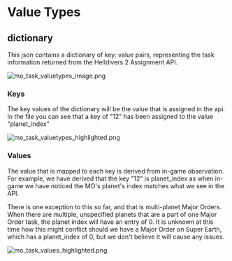 # Value Types

## dictionary
This json contains a dictionary of key: value pairs, representing the task information returned from the Helldivers 2
Assignment API.  

![mo_task_valuetypes_image.png](mo_task_valuetypes_image.png)

### Keys
The key values of the dictionary will be the value that is assigned in the api. In the file you can see that a key of 
"12" has been assigned to the value "planet_index"

![mo_task_valuetypes_highlighted.png](mo_task_valuetypes_highlighted.png)

### Values
The value that is mapped to each key is derived from in-game observation. For example, we have derived that the key "12"
is planet_index as when in-game we have noticed the MO's planet's index matches what we see in the API.

There is one exception to this so far, and that is multi-planet Major Orders. When there are multiple, unspecified 
planets that are a part of one Major Order task, the planet index will have an entry of 0. It is unknown at this time
how this might conflict should we have a Major Order on Super Earth, which has a planet_index of 0, but we don't believe
it will cause any issues.  

![mo_task_values_highlighted.png](mo_task_values_highlighted.png)